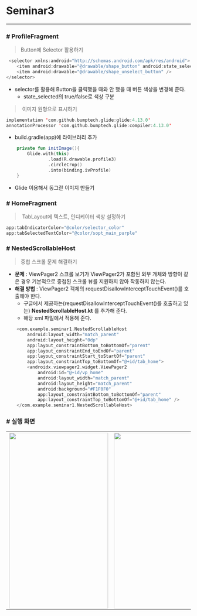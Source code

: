 # Seminar3
--- 
### # ProfileFragment 
> Button에 Selector 활용하기 
``` kotlin
 <selector xmlns:android="http://schemas.android.com/apk/res/android">
    <item android:drawable="@drawable/shape_button" android:state_selected="true"/>
    <item android:drawable="@drawable/shape_unselect_button" />
</selector>
```
+ selector를 활용해 Button을 클릭했을 때와 안 했을 때 버튼 색상을 변경해 준다. 
    + state_selected의 true/false로 색상 구분 
 

> 이미지 원형으로 표시하기 
``` kotlin
implementation 'com.github.bumptech.glide:glide:4.13.0'
annotationProcessor 'com.github.bumptech.glide:compiler:4.13.0'
```
+ build.gradle(app)에 라이브러리 추가
 
``` kotlin
    private fun initImage(){
        Glide.with(this)
                .load(R.drawable.profile3)
                .circleCrop()
                .into(binding.ivProfile)
    }
```
+ Glide 이용해서 동그란 이미지 만들기 
 
### # HomeFragment 
> TabLayout에 텍스트, 인디케이터 색상 설정하기 
``` kotlin
app:tabIndicatorColor="@color/selector_color"
app:tabSelectedTextColor="@color/sopt_main_purple"
```

### # NestedScrollableHost
> 중첩 스크롤 문제 해결하기 
+ __문제__ : ViewPager2 스크롤 보기가 ViewPager2가 포함된 외부 개체와 방향이 같은 경우 기본적으로 중첩된 스크롤 뷰를 지원하지 않아 작동하지 않는다. 
 
+ __해결 방법__ : ViewPager2 객체의 requestDisallowInterceptTouchEvent()를 호출해야 한다. 
    + 구글에서 제공하는(requestDisallowInterceptTouchEvent()를 호출하고 있는) __NestedScrollableHost.kt__ 를 추가해 준다. 
    + 해당 xml 파일에서 적용해 준다. 
``` kotlin
    <com.example.seminar1.NestedScrollableHost
        android:layout_width="match_parent"
        android:layout_height="0dp"
        app:layout_constraintBottom_toBottomOf="parent"
        app:layout_constraintEnd_toEndOf="parent"
        app:layout_constraintStart_toStartOf="parent"
        app:layout_constraintTop_toBottomOf="@+id/tab_home">
        <androidx.viewpager2.widget.ViewPager2
            android:id="@+id/vp_home"
            android:layout_width="match_parent"
            android:layout_height="match_parent"
            android:background="#F1F0F0"
            app:layout_constraintBottom_toBottomOf="parent"
            app:layout_constraintTop_toBottomOf="@+id/tab_home" />
    </com.example.seminar1.NestedScrollableHost>
```
### # 실행 화면 

<table>
  <tr>
    <td><img src="https://user-images.githubusercontent.com/62695395/167148577-1563c1de-142c-471b-9134-06410c4efe69.gif" width="270" height="480" /></td><td><img src="https://user-images.githubusercontent.com/62695395/167148688-7e54e6ff-e39e-4ac9-9852-6da97a8d8e3a.gif"  width="270" height="480" /></td>
  <tr>
</table>
                                                                                                                         
                                                                                                                                         
